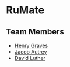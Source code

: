 # RuMate
## Team Members
* [Henry Graves](https://github.com/HenryGraves)
* [Jacob Autrey](https://github.com/jautrey)
* [David Luther](https://github.com/david-luther)
